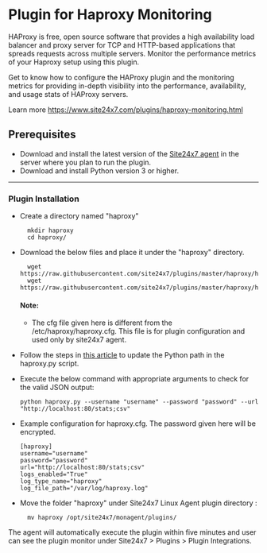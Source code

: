 
Plugin for Haproxy Monitoring
=============================

HAProxy is free, open source software that provides a high availability load balancer and proxy server for TCP and HTTP-based applications that spreads requests across multiple servers. Monitor the performance metrics of your Haproxy setup using this plugin. 
  
Get to know how to configure the HAProxy plugin and the monitoring metrics for providing in-depth visibility into the performance, availability, and usage stats of HAProxy servers.

Learn more https://www.site24x7.com/plugins/haproxy-monitoring.html

## Prerequisites

- Download and install the latest version of the [Site24x7 agent](https://www.site24x7.com/app/client#/admin/inventory/add-monitor) in the server where you plan to run the plugin.
- Download and install Python version 3 or higher.

---

### Plugin Installation  

- Create a directory named "haproxy"

		mkdir haproxy
  		cd haproxy/

- Download the below files and place it under the "haproxy" directory.

		wget https://raw.githubusercontent.com/site24x7/plugins/master/haproxy/haproxy.py
  		wget https://raw.githubusercontent.com/site24x7/plugins/master/haproxy/haproxy.cfg

  #### Note:
  	- The cfg file given here is different from the /etc/haproxy/haproxy.cfg. This file is for plugin configuration and used only by site24x7 agent.

- Follow the steps in [this article](https://support.site24x7.com/portal/en/kb/articles/updating-python-path-in-a-plugin-script-for-linux-servers) to update the Python path in the haproxy.py script.
  
- Execute the below command with appropriate arguments to check for the valid JSON output:
  
	```
	python haproxy.py --username "username" --password "password" --url "http://localhost:80/stats;csv"
	```

- Example configuration for haproxy.cfg. The password given here will be encrypted.
	```
	[haproxy]
	username="username"
	password="password"
	url="http://localhost:80/stats;csv"
	logs_enabled="True"
	log_type_name="haproxy"
	log_file_path="/var/log/haproxy.log"
	```

- Move the folder "haproxy" under Site24x7 Linux Agent plugin directory : 

		mv haproxy /opt/site24x7/monagent/plugins/

The agent will automatically execute the plugin within five minutes and user can see the plugin monitor under Site24x7 > Plugins > Plugin Integrations.
